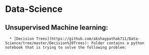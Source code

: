 # Data-Science

## Unsupervised Machine learning:
      * [Decision Trees](https://github.com/akshaypathak711/Data-Science/tree/master/Decision%20Trees): Folder contains a python notebook that is trying to solve the following problem:

